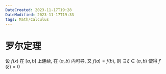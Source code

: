 ```yaml
---
DateCreated: 2023-11-17T19:28
DateModified: 2023-11-17T19:33
tags: Math/Calculus
---
```

# 罗尔定理

设 $f(x)$ 在 $[a,b]$ 上连续, 在 $(a,b)$ 内可导, 又 $f(a)=f(b)$, 则 $\exists \xi \in(a, b)$ 使得 $f'(\xi)=0$
